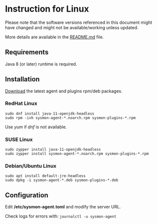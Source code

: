 # Instruction for Linux

Please note that the software versions referenced in this document might have changed and might not be available/working unless updated.

More details are available in the [README.md](../README.md) file.


## Requirements

Java 8 (or later) runtime is required.

## Installation

[Download](https://github.com/mnellemann/sysmon/releases) the latest agent and plugins rpm/deb packages.

### RedHat Linux

```shell
sudo dnf install java-11-openjdk-headless
sudo rpm -ivh sysmon-agent-*.noarch.rpm sysmon-plugins-*.rpm
```

Use *yum* if *dnf* is not available.

### SUSE Linux

```shell
sudo zypper install java-11-openjdk-headless
sudo zypper install sysmon-agent-*.noarch.rpm sysmon-plugins-*.rpm
```

### Debian/Ubuntu Linux

```shell
sudo apt install default-jre-headless
sudo dpkg -i sysmon-agent-*.deb sysmon-plugins-*.deb
```

## Configuration

Edit **/etc/sysmon-agent.toml** and modify the server URL.

Check logs for errors with: ```journalctl -u sysmon-agent```

